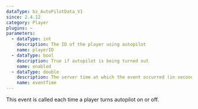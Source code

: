 ```yaml
---
dataType: bz_AutoPilotData_V1
since: 2.4.12
category: Player
plugins: ~
parameters:
  - dataType: int
    description: The ID of the player using autopilot
    name: playerID
  - dataType: bool
    description: True if autopilot is being turned out
    name: enabled
  - dataType: double
    description: The server time at which the event occurred (in seconds).
    name: eventTime
---
```


This event is called each time a player turns autopilot on or off.
